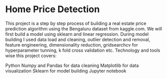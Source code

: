 # Home Price Detection

This project is a step by step process of building a real estate price prediction algorithm using the Bengaluru dataset from kaggle.com. We will first build a model using sklearn and linear regression. During model building I used data load and cleaning, outlier detection and removal, feature engineering, dimensionality reduction, gridsearchcv for hyperparameter tunning, k fold cross validation etc. Technology and tools wise this project covers:

Python
Numpy and Pandas for data cleaning
Matplotlib for data visualization
Sklearn for model building
Jupyter notebook

